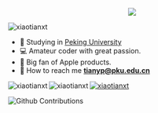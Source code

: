 <p align="center"><img src="https://i.loli.net/2021/04/22/7NtkHZfacFyw31b.gif"></img><p>

<p align="left"> <img src="https://komarev.com/ghpvc/?username=xiaotianxt&label=Profile%20Views&color=0e75b6&style=flat" alt="xiaotianxt" /> </p>


- :school: Studying in [Peking University](pku.edu.cn)
- :computer: Amateur coder with great passion.
- :apple: Big fan of Apple products.
- :email: How to reach me **tianyp@pku.edu.cn**

<p><img align="left" src="https://github-readme-stats.vercel.app/api/top-langs/?username=xiaotianxt&langs_count=8&show_icons=true&locale=en&layout=compact" alt="xiaotianxt" /></p>

<p><img align="left" src="https://github-readme-stats.vercel.app/api?username=xiaotianxt&show_icons=true&locale=en" alt="xiaotianxt" /></p>

<p align="left"> <a href="https://github.com/ryo-ma/github-profile-trophy"><img src="https://github-profile-trophy.vercel.app/?username=xiaotianxt" alt="xiaotianxt" /></a> </p>

<p>
<picture>
  <source media="(prefers-color-scheme: dark)" srcset="https://github.com/xiaotianxt/xiaotianxt/raw/output/github-snake-dark.svg">
  <source media="(prefers-color-scheme: light)" srcset="https://github.com/xiaotianxt/xiaotianxt/raw/output/ocean.gif">
  <img alt="Github Contributions" src="https://github.com/xiaotianxt/xiaotianxt/raw/output/ocean.gif">
</picture>
</p>
